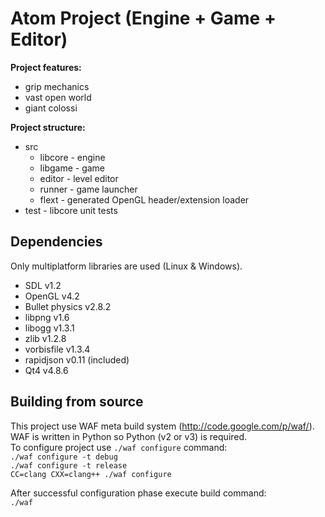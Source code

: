 Atom Project (Engine + Game + Editor)
=====================================

**Project features:**

- grip mechanics
- vast open world
- giant colossi

**Project structure:**

- src
    - libcore - engine
    - libgame - game
    - editor - level editor
    - runner - game launcher
    - flext - generated OpenGL header/extension loader
- test - libcore unit tests


Dependencies
------------

Only multiplatform libraries are used (Linux & Windows).

- SDL v1.2
- OpenGL v4.2
- Bullet physics v2.8.2
- libpng v1.6
- libogg v1.3.1
- zlib v1.2.8
- vorbisfile v1.3.4
- rapidjson v0.11 (included)
- Qt4 v4.8.6


Building from source
--------------------

This project use WAF meta build system (http://code.google.com/p/waf/).
WAF is written in Python so Python (v2 or v3) is required.  
To configure project use `./waf configure` command:  
`./waf configure -t debug`  
`./waf configure -t release`  
`CC=clang CXX=clang++ ./waf configure`

After successful configuration phase execute build command:  
`./waf`

